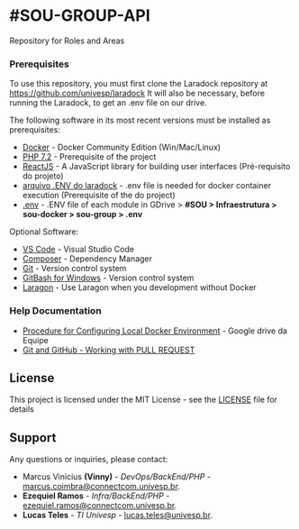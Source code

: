# #SOU-GROUP-API

Repository for Roles and Areas

### Prerequisites

To use this repository, you must first clone the Laradock repository at https://github.com/univesp/laradock
It will also be necessary, before running the Laradock, to get an .env file on our drive.

The following software in its most recent versions must be installed as prerequisites:

* [Docker](https://store.docker.com/search?offering=community&type=edition) - Docker Community Edition (Win/Mac/Linux)
* [PHP 7.2](http://www.php.net/) - Prerequisite of the project
* [ReactJS](https://reactjs.org/) - A JavaScript library for building user interfaces (Pré-requisito do projeto)
* [arquivo .ENV do laradock](https://drive.google.com/drive/u/2/folders/1YNSExN77uuqWFAZ_yl7qTUunWuRVLCMW) - .env file is needed for docker container execution (Prerequisite of the do project)
* [.env](https://drive.google.com/drive/u/2/folders/1YNSExN77uuqWFAZ_yl7qTUunWuRVLCMW) - .ENV file of each module in GDrive > **#SOU > Infraestrutura > sou-docker > sou-group > .env**

Optional Software: 

* [VS Code](https://code.visualstudio.com/) - Visual Studio Code
* [Composer](https://getcomposer.org/download/) - Dependency Manager
* [Git](https://git-scm.com/download/) - Version control system 
* [GitBash for Windows](https://gitforwindows.org/) - Version control system 
* [Laragon](https://laragon.org/download/) - Use Laragon when you development without Docker

### Help Documentation

* [Procedure for Configuring Local Docker Environment](https://drive.google.com/drive/u/1/folders/107KiyKYECqG34F-O6UsVU1RDcGukkKmQ) - Google drive da Equipe 
* [Git and GitHub - Working with PULL REQUEST](https://drive.google.com/drive/u/2/folders/1A2DLVXekwxpci6IvjLnTZYKJ4EelKM5K)

## License

This project is licensed under the MIT License - see the [LICENSE](LICENSE) file for details

## Support

Any questions or inquiries, please contact:
* Marcus Vinicius **(Vinny)** - *DevOps/BackEnd/PHP* - [marcus.coimbra@connectcom.univesp.br](mailto:marcus.coimbra@connectcom.univesp.br).
* **Ezequiel Ramos** - *Infra/BackEnd/PHP* - [ezequiel.ramos@connectcom.univesp.br](mailto:ezequiel.ramos@connectcom.univesp.br).
* **Lucas Teles** - *TI Univesp* - [lucas.teles@univesp.br](mailto:lucas.teles@univesp.br).


